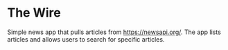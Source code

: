 # The Wire

Simple news app that pulls articles from https://newsapi.org/. The app lists articles and allows users to search for specific articles.